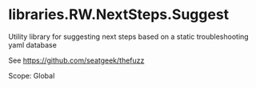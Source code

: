<a id="libraries.RW.NextSteps.Suggest"></a>

# libraries.RW.NextSteps.Suggest

Utility library for suggesting next steps based on a static troubleshooting yaml database

See https://github.com/seatgeek/thefuzz

Scope: Global

